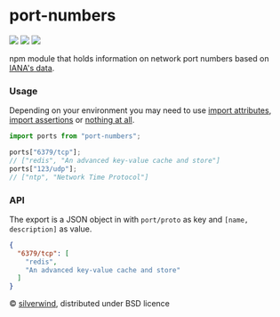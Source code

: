 # port-numbers
[![](https://img.shields.io/npm/v/port-numbers.svg?style=flat)](https://www.npmjs.org/package/port-numbers) [![](https://img.shields.io/npm/dm/port-numbers.svg)](https://www.npmjs.org/package/port-numbers) [![](https://packagephobia.com/badge?p=port-numbers)](https://packagephobia.com/result?p=port-numbers)

npm module that holds information on network port numbers based on [IANA's data](http://www.iana.org/assignments/service-names-port-numbers/service-names-port-numbers.xhtml).

### Usage

Depending on your environment you may need to use [import attributes](https://github.com/tc39/proposal-import-attributes), [import assertions](https://nodejs.org/api/esm.html#import-assertions) or [nothing at all](https://bun.sh/guides/runtime/import-json).


```js
import ports from "port-numbers";

ports["6379/tcp"];
// ["redis", "An advanced key-value cache and store"]
ports["123/udp"];
// ["ntp", "Network Time Protocol"]
```

### API

The export is a JSON object in with `port/proto` as key and `[name, description]` as value.

```json
{
  "6379/tcp": [
    "redis",
    "An advanced key-value cache and store"
  ]
}
```

© [silverwind](https://github.com/silverwind), distributed under BSD licence
